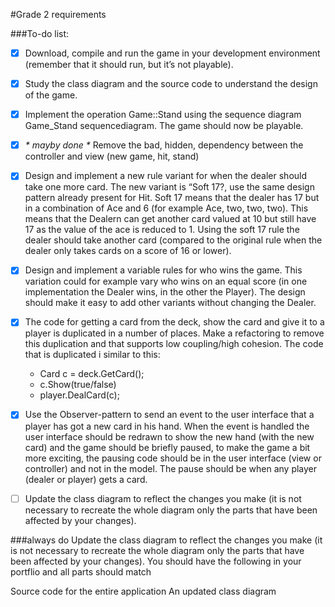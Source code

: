 ﻿#Grade 2 requirements

###To-do list:
- [x] Download, compile and run the game in your development environment (remember that it should run, but it’s not playable).
- [x] Study the class diagram and the source code to understand the design of the game.
- [x] Implement the operation Game::Stand using the sequence diagram Game_Stand sequencediagram. The game should now be playable.
- [x] _* mayby done *_ Remove the bad, hidden, dependency between the controller and view (new game, hit, stand)
- [x] Design and implement a new rule variant for when the dealer should take one more card. The new variant is “Soft 17?, use the same design pattern already present for Hit. Soft 17 means that the dealer has 17 but in a combination of Ace and 6 (for example Ace, two, two, two). This means that the Dealern can get another card valued at 10 but still have 17 as the value of the ace is reduced to 1. Using the soft 17 rule the dealer should take another card (compared to the original rule when the dealer only takes cards on a score of 16 or lower).
- [x] Design and implement a variable rules for who wins the game. This variation could for example vary who wins on an equal score (in one implementation the Dealer wins, in the other the Player). The design should make it easy to add other variants without changing the Dealer.
- [x] The code for getting a card from the deck, show the card and give it to a player is duplicated in a number of places. Make a refactoring to remove this duplication and that supports low coupling/high cohesion. The code that is duplicated i similar to this:
	- Card c = deck.GetCard();
	- c.Show(true/false)
	- player.DealCard(c);
- [x] Use the Observer-pattern to send an event to the user interface that a player has got a new card in his hand. When the event is handled the user interface should be redrawn to show the new hand (with the new card) and the game should be briefly paused, to make the game a bit more exciting, the pausing code should be in the user interface (view or controller) and not in the model. The pause should be when any player (dealer or player) gets a card.

- [ ] Update the class diagram to reflect the changes you make (it is not necessary to recreate the whole diagram only the parts that have been affected by your changes).

###always do
Update the class diagram to reflect the changes you make (it is not necessary to recreate the whole diagram only the parts that have been affected by your changes).
You should have the following in your portflio and all parts should match

Source code for the entire application
An updated class diagram
